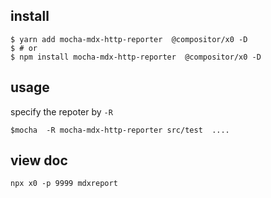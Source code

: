 

## install

```
$ yarn add mocha-mdx-http-reporter  @compositor/x0 -D
$ # or
$ npm install mocha-mdx-http-reporter  @compositor/x0 -D
```


## usage 

specify the repoter by `-R`

```
$mocha  -R mocha-mdx-http-reporter src/test  ....
```


## view doc


```
npx x0 -p 9999 mdxreport
```